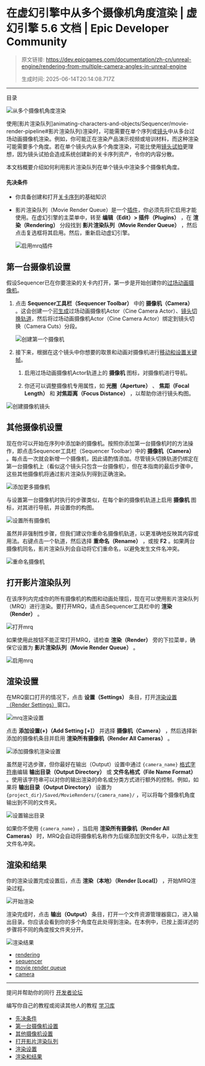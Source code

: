 # 在虚幻引擎中从多个摄像机角度渲染 | 虚幻引擎 5.6 文档 | Epic Developer Community

> 原文链接: https://dev.epicgames.com/documentation/zh-cn/unreal-engine/rendering-from-multiple-camera-angles-in-unreal-engine
> 
> 生成时间: 2025-06-14T20:14:08.717Z

---

目录

![从多个摄像机角度渲染](https://dev.epicgames.com/community/api/documentation/image/9dfdb3fa-c245-4462-8128-f052552d05b0?resizing_type=fill&width=1920&height=335)

使用\[影片渲染队列\]animating-characters-and-objects/Sequencer/movie-render-pipeline#影片渲染队列)渲染时，可能需要在单个序列或[镜头](/documentation/zh-cn/unreal-engine/sequences-shots-and-takes-in-unreal-engine#%E9%95%9C%E5%A4%B4)中从多台过场动画摄像机渲染。例如，你可能正在渲染产品演示视频或培训材料，而这种渲染可能需要多个角度。若在单个镜头内从多个角度渲染，可能比使用[镜头试拍](/documentation/zh-cn/unreal-engine/sequences-shots-and-takes-in-unreal-engine#%E9%95%9C%E5%A4%B4%E8%AF%95%E6%8B%8D)更理想，因为镜头试拍会造成系统创建新的关卡序列资产，令你的内容分散。

本文档概要介绍如何利用影片渲染队列在单个镜头中渲染多个摄像机角度。

#### 先决条件

-   你具备创建和打开[关卡序列](/documentation/zh-cn/unreal-engine/unreal-engine-sequencer-movie-tool-overview)的基础知识
-   影片渲染队列（Movie Render Queue）是一个[插件](/documentation/zh-cn/unreal-engine/working-with-plugins-in-unreal-engine)，你必须先将它启用才能使用。在虚幻引擎的主菜单中，转至 **编辑（Edit）> 插件（Plugins）** ，在 **渲染（Rendering）** 分段找到 **影片渲染队列（Movie Render Queue）** ，然后点击复选框将其启用。然后，重新启动虚幻引擎。
    
    ![启用mrq插件](https://d1iv7db44yhgxn.cloudfront.net/documentation/images/297f6042-19cc-4712-86fa-664b956258b3/plugin.png)
    

## 第一台摄像机设置

假设Sequencer已在你要渲染的关卡内打开，第一步是开始创建你的[过场动画摄像机](/documentation/zh-cn/unreal-engine/cinematic-cameras-in-unreal-engine)。

1.  点击 **Sequencer工具栏（Sequencer Toolbar）** 中的 **摄像机（Camera）** 。这会创建一个[可生成](/documentation/zh-cn/unreal-engine/spawn-temporary-actors-in-unreal-engine-cinematics)过场动画摄像机Actor（Cine Camera Actor）、[镜头切换轨道](/documentation/zh-cn/unreal-engine/cinematic-camera-cut-track-in-unreal-engine)，然后将过场动画摄像机Actor（Cine Camera Actor）绑定到镜头切换（Camera Cuts）分段。
    
    ![创建第一个摄像机](https://d1iv7db44yhgxn.cloudfront.net/documentation/images/5c23a8a1-1150-450e-8eee-f97e4b30dc92/firstcam1.png)
    
2.  接下来，根据在这个镜头中你想要的取景和动画对摄像机进行[移动和设置关键帧](/documentation/zh-cn/unreal-engine/how-to-animate-cinematic-cameras-in-unreal-engine)。
    
    1.  启用过场动画摄像机Actor轨道上的 **摄像机** 图标，对摄像机进行导航。
        
    2.  你还可以调整摄像机专用属性，如 **光圈（Aperture）** 、 **焦距（Focal Length）** 和 **对焦距离（Focus Distance）** ，以帮助你进行镜头构图。
        

![创建摄像机镜头](https://d1iv7db44yhgxn.cloudfront.net/documentation/images/62ddbf15-1b44-45d9-82c6-b699be3dcfc9/firstcam2.png)

## 其他摄像机设置

现在你可以开始在序列中添加新的摄像机。按照你添加第一台摄像机时的方法操作，即点击Sequencer工具栏（Sequencer Toolbar）中的 **摄像机（Camera）** 。每点击一次就会新增一个摄像机，因此请酌情添加。尽管镜头切换轨道仍绑定在第一台摄像机上（看似这个镜头只包含一台摄像机），但在本指南的最后步骤中，这些其他摄像机将通过影片渲染队列得到正确渲染。

![添加更多摄像机](https://d1iv7db44yhgxn.cloudfront.net/documentation/images/7a89486d-fb33-45c1-98bf-8c748db9f5bb/morecams1.png)

与设置第一台摄像机时执行的步骤类似，在每个新的摄像机轨道上启用 **摄像机** 图标，对其进行导航，并设置你的构图。

![设置所有摄像机](https://d1iv7db44yhgxn.cloudfront.net/documentation/images/5a0d0441-067b-4512-a05d-b83f465a3ef3/morecams2.gif)

虽然并非强制性步骤，但我们建议你重命名摄像机轨道，以更准确地反映其内容或用法。右键点击一个轨道，然后选择 **重命名（Rename）** ，或按 **F2** 。如果两台摄像机同名，影片渲染队列会自动将它们重命名，以避免发生文件名冲突。

![重命名摄像机](https://d1iv7db44yhgxn.cloudfront.net/documentation/images/7b284ab6-210f-421f-a61b-9ae06d716eff/morecams3.png)

## 打开影片渲染队列

在该序列内完成你的所有摄像机的构图和动画处理后，现在可以使用影片渲染队列（MRQ）进行渲染。要打开MRQ，请点击Sequencer工具栏中的 **渲染（Render）** 。

![打开mrq](https://d1iv7db44yhgxn.cloudfront.net/documentation/images/a4bd2cc3-3186-4a26-8041-d82994dd5cb6/mrq1.png)

如果使用此按钮不能正常打开MRQ，请检查 **渲染（Render）** 旁的下拉菜单，确保它设置为 **影片渲染队列（Movie Render Queue）** 。

![启用mrq](https://d1iv7db44yhgxn.cloudfront.net/documentation/images/1d549759-3fb7-4c00-95e7-d80fd406844e/mrq2.png)

## 渲染设置

在MRQ窗口打开的情况下，点击 **设置（Settings）** 条目，打开[渲染设置（Render Settings）](/documentation/zh-cn/unreal-engine/cinematic-render-settings-and-formats-in-unreal-engine)窗口。

![mrq渲染设置](https://d1iv7db44yhgxn.cloudfront.net/documentation/images/68ce96a3-7b15-45b5-9991-4b6bfe0016aa/mrq3.png)

点击 **添加设置(+)（Add Setting \[+\]）** 并选择 **摄像机（Camera）** ，然后选择新添加的摄像机条目并启用 **渲染所有摄像机（Render All Cameras）** 。

![添加摄像机渲染设置](https://d1iv7db44yhgxn.cloudfront.net/documentation/images/1a2b2202-d8f4-4796-b7e3-15afe85b8988/mrq4.png)

虽然是可选步骤，但你最好在输出（Output）设置中通过 `{camera_name}` [格式字符串](/documentation/zh-cn/unreal-engine/cinematic-rendering-image-quality-settings-in-unreal-engine#%E6%A0%BC%E5%BC%8F%E5%AD%97%E7%AC%A6%E4%B8%B2%E4%BF%A1%E6%81%AF)编辑 **输出目录（Output Directory）** 或 **文件名格式（File Name Format）** 。使用该字符串可以对你的输出渲染的命名或分类方式进行额外的控制。例如，如果将 **输出目录（Output Directory）** 设置为 `{project_dir}/Saved/MovieRenders/{camera_name}/` ，可以将每个摄像机角度输出到不同的文件夹。

![设置输出目录](https://d1iv7db44yhgxn.cloudfront.net/documentation/images/4bfc0581-1900-4d24-b2cb-2a4c9e328f20/mrq5.png)

如果你不使用 `{camera_name}` ，当启用 **渲染所有摄像机（Render All Cameras）** 时，MRQ会自动将摄像机名称作为后缀添加到文件名中，以防止发生文件名冲突。

## 渲染和结果

你的渲染设置完成设置后，点击 **渲染（本地）（Render \[Local\]）** ，开始MRQ渲染过程。

![开始渲染](https://d1iv7db44yhgxn.cloudfront.net/documentation/images/6e043714-6c41-41b1-93d4-ce1f9be71311/mrq6.png)

渲染完成时，点击 **输出（Output）** 条目，打开一个文件资源管理器窗口，进入输出目录。你应该会看到你的多个角度在此处得到渲染。在本例中，已按上面详述的步骤将不同的角度按文件夹分开。

![渲染结果](https://d1iv7db44yhgxn.cloudfront.net/documentation/images/10b75166-c9c7-4625-a246-cbc6e7ceda2c/mrq7.png)

-   [rendering](https://dev.epicgames.com/community/search?query=rendering)
-   [sequencer](https://dev.epicgames.com/community/search?query=sequencer)
-   [movie render queue](https://dev.epicgames.com/community/search?query=movie%20render%20queue)
-   [camera](https://dev.epicgames.com/community/search?query=camera)

* * *

提问并帮助你的同行 [开发者论坛](https://forums.unrealengine.com/categories?tag=unreal-engine)

编写你自己的教程或阅读其他人的教程 [学习库](https://dev.epicgames.com/community/unreal-engine/learning)

-   [先决条件](/documentation/zh-cn/unreal-engine/rendering-from-multiple-camera-angles-in-unreal-engine#%E5%85%88%E5%86%B3%E6%9D%A1%E4%BB%B6)
-   [第一台摄像机设置](/documentation/zh-cn/unreal-engine/rendering-from-multiple-camera-angles-in-unreal-engine#%E7%AC%AC%E4%B8%80%E5%8F%B0%E6%91%84%E5%83%8F%E6%9C%BA%E8%AE%BE%E7%BD%AE)
-   [其他摄像机设置](/documentation/zh-cn/unreal-engine/rendering-from-multiple-camera-angles-in-unreal-engine#%E5%85%B6%E4%BB%96%E6%91%84%E5%83%8F%E6%9C%BA%E8%AE%BE%E7%BD%AE)
-   [打开影片渲染队列](/documentation/zh-cn/unreal-engine/rendering-from-multiple-camera-angles-in-unreal-engine#%E6%89%93%E5%BC%80%E5%BD%B1%E7%89%87%E6%B8%B2%E6%9F%93%E9%98%9F%E5%88%97)
-   [渲染设置](/documentation/zh-cn/unreal-engine/rendering-from-multiple-camera-angles-in-unreal-engine#%E6%B8%B2%E6%9F%93%E8%AE%BE%E7%BD%AE)
-   [渲染和结果](/documentation/zh-cn/unreal-engine/rendering-from-multiple-camera-angles-in-unreal-engine#%E6%B8%B2%E6%9F%93%E5%92%8C%E7%BB%93%E6%9E%9C)